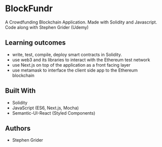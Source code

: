 # BlockFundr
A Crowdfunding Blockchain Application. Made with Solidity and Javascript. Code along with Stephen Grider (Udemy)

## Learning outcomes
- write, test, compile, deploy smart contracts in Solidity.
- use web3 and its libraries to interact with the Ethereum test network
- use Next.js on top of the application as a front facing layer
- use metamask to interface the client side app to the Ethereum blockchain

## Built With
* Solidity
* JavaScript (ES6, Next.js, Mocha)
* Semantic-UI-React (Styled Components)


## Authors
* Stephen Grider
